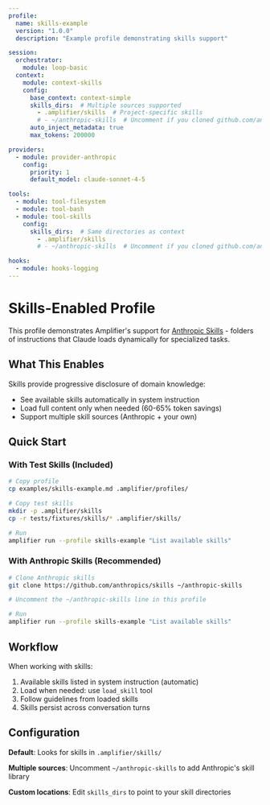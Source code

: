 ```yaml
---
profile:
  name: skills-example
  version: "1.0.0"
  description: "Example profile demonstrating skills support"

session:
  orchestrator:
    module: loop-basic
  context:
    module: context-skills
    config:
      base_context: context-simple
      skills_dirs:  # Multiple sources supported
        - .amplifier/skills  # Project-specific skills
        # - ~/anthropic-skills  # Uncomment if you cloned github.com/anthropics/skills
      auto_inject_metadata: true
      max_tokens: 200000

providers:
  - module: provider-anthropic
    config:
      priority: 1
      default_model: claude-sonnet-4-5

tools:
  - module: tool-filesystem
  - module: tool-bash
  - module: tool-skills
    config:
      skills_dirs:  # Same directories as context
        - .amplifier/skills
        # - ~/anthropic-skills  # Uncomment if you cloned github.com/anthropics/skills

hooks:
  - module: hooks-logging
---
```


# Skills-Enabled Profile

This profile demonstrates Amplifier's support for [Anthropic Skills](https://github.com/anthropics/skills) - folders of instructions that Claude loads dynamically for specialized tasks.

## What This Enables

Skills provide progressive disclosure of domain knowledge:
- See available skills automatically in system instruction
- Load full content only when needed (60-65% token savings)
- Support multiple skill sources (Anthropic + your own)

## Quick Start

### With Test Skills (Included)

```bash
# Copy profile
cp examples/skills-example.md .amplifier/profiles/

# Copy test skills
mkdir -p .amplifier/skills
cp -r tests/fixtures/skills/* .amplifier/skills/

# Run
amplifier run --profile skills-example "List available skills"
```

### With Anthropic Skills (Recommended)

```bash
# Clone Anthropic skills
git clone https://github.com/anthropics/skills ~/anthropic-skills

# Uncomment the ~/anthropic-skills line in this profile

# Run
amplifier run --profile skills-example "List available skills"
```

## Workflow

When working with skills:
1. Available skills listed in system instruction (automatic)
2. Load when needed: use `load_skill` tool
3. Follow guidelines from loaded skills
4. Skills persist across conversation turns

## Configuration

**Default**: Looks for skills in `.amplifier/skills/`

**Multiple sources**: Uncomment `~/anthropic-skills` to add Anthropic's skill library

**Custom locations**: Edit `skills_dirs` to point to your skill directories
